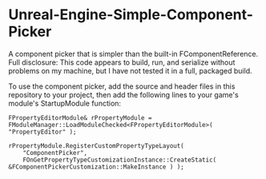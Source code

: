 # Unreal-Engine-Simple-Component-Picker
A component picker that is simpler than the built-in FComponentReference. Full disclosure: This code appears to build, run, and serialize without problems on my machine, but I have not tested it in a full, packaged build. 

To use the component picker, add the source and header files in this repository to your project, then add the following lines to your game's module's StartupModule function:

    FPropertyEditorModule& rPropertyModule = FModuleManager::LoadModuleChecked<FPropertyEditorModule>( "PropertyEditor" );

    rPropertyModule.RegisterCustomPropertyTypeLayout(
        "ComponentPicker",
        FOnGetPropertyTypeCustomizationInstance::CreateStatic( &FComponentPickerCustomization::MakeInstance ) );
